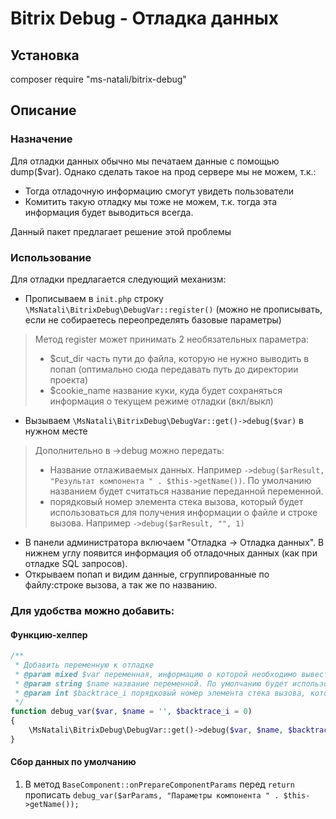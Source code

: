 # Bitrix Debug - Отладка данных

## Установка

composer require "ms-natali/bitrix-debug"

## Описание

### Назначение

Для отладки данных обычно мы печатаем данные с помощью dump($var). Однако сделать такое на прод сервере мы не можем, т.к.:

- Тогда отладочную информацию смогут увидеть пользователи
- Комитить такую отладку мы тоже не можем, т.к. тогда эта информация будет выводиться всегда.

Данный пакет предлагает решение этой проблемы

### Использование

Для отладки предлагается следующий механизм:

- Прописываем в `init.php` строку `\MsNatali\BitrixDebug\DebugVar::register()` (можно не прописывать, если не собираетесь переопределять базовые параметры)
> Метод register может принимать 2 необязательных параметра: 
> - $cut_dir часть пути до файла, которую не нужно выводить в попап (оптимально сюда передавать путь до директории проекта)
> - $cookie_name название куки, куда будет сохраняться информация о текущем режиме отладки (вкл/выкл)

- Вызываем `\MsNatali\BitrixDebug\DebugVar::get()->debug($var)` в нужном месте
> Дополнительно в ->debug можно передать:
> - Название отлаживаемых данных. Например `->debug($arResult, "Результат компонента " . $this->getName())`. По умолчанию названием будет считаться название переданной переменной.
> - порядковый номер элемента стека вызова, который будет использоваться для получения информации о файле и строке вызова. Например `->debug($arResult, "", 1)`
- В панели администратора включаем "Отладка -> Отладка данных". В нижнем углу появится информация об отладочных данных (как при отладке SQL запросов).
- Открываем попап и видим данные, сгруппированные по файлу:строке вызова, а так же по названию.

### Для удобства можно добавить:

#### Функцию-хелпер
```php 
/**
 * Добавить переменную к отладке
 * @param mixed $var переменная, информацию о которой необходимо вывести в отладчик
 * @param string $name название переменной. По умолчанию будет использовано реальное название переменной или No Name
 * @param int $backtrace_i порядковый номер элемента стека вызова, который будет использоваться для получения информации о файле и строке вызова
 */
function debug_var($var, $name = '', $backtrace_i = 0)
{
    \MsNatali\BitrixDebug\DebugVar::get()->debug($var, $name, $backtrace_i + 1);
}
```

#### Сбор данных по умолчанию

1. В метод `BaseComponent::onPrepareComponentParams` перед `return` прописать `debug_var($arParams, "Параметры компонента " . $this->getName());`  